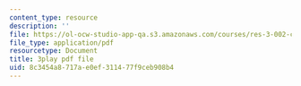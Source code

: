 ```yaml
---
content_type: resource
description: ''
file: https://ol-ocw-studio-app-qa.s3.amazonaws.com/courses/res-3-002-collaborative-design-and-creative-expression-with-arduino-microcontrollers-january-iap-2017/8c3454a8717ae0ef311477f9ceb908b4_zOmTVlqqdEU.pdf
file_type: application/pdf
resourcetype: Document
title: 3play pdf file
uid: 8c3454a8-717a-e0ef-3114-77f9ceb908b4
---
```

